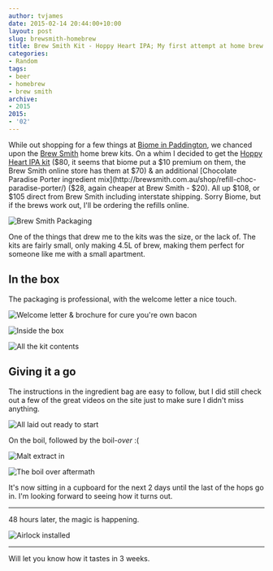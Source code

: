 ```yaml
---
author: tvjames
date: 2015-02-14 20:44:00+10:00
layout: post
slug: brewsmith-homebrew
title: Brew Smith Kit - Hoppy Heart IPA; My first attempt at home brew
categories:
- Random
tags:
- beer
- homebrew
- brew smith
archive: 
- 2015
2015:
- '02'
---
```


While out shopping for a few things at [Biome in Paddington](http://www.biome.com.au/), we chanced upon the [Brew Smith](http://www.brewsmith.com.au/) home brew kits. On a whim I decided to get the [Hoppy Heart IPA kit](http://brewsmith.com.au/shop/hoppy-heart-ipa-kit/) ($80, it seems that biome put a $10 premium on them, the Brew Smith online store has them at $70) & an additional [Chocolate Paradise Porter ingredient mix](http://brewsmith.com.au/shop/refill-choc-paradise-porter/) ($28, again cheaper at Brew Smith - $20). All up $108, or $105 direct from Brew Smith including interstate shipping. Sorry Biome, but if the brews work out, I'll be ordering the refills online. 

![Brew Smith Packaging](http://i1370.photobucket.com/albums/ag258/thomasvjames/IMG_2674_zpsyivxylpi.jpg "Brew Smith Packaging")

One of the things that drew me to the kits was the size, or the lack of. The kits are fairly small, only making 4.5L of brew, making them perfect for someone like me with a small apartment. 

## In the box

The packaging is professional, with the welcome letter a nice touch. 

![Welcome letter & brochure for cure you're own bacon](http://i1370.photobucket.com/albums/ag258/thomasvjames/IMG_2675_zpst0wxntgl.jpg "Welcome & Cure you're own bacon")

![Inside the box](http://i1370.photobucket.com/albums/ag258/thomasvjames/IMG_2676_zpsry2pn9dh.jpg "Brew Smith inside the box")

![All the kit contents](http://i1370.photobucket.com/albums/ag258/thomasvjames/IMG_2677_zpskkd2grre.jpg "All the kit contents")

## Giving it a go

The instructions in the ingredient bag are easy to follow, but I did still check out a few of the great videos on the site just to make sure I didn't miss anything. 

![All laid out ready to start](http://i1370.photobucket.com/albums/ag258/thomasvjames/IMG_2678_zps9bfjiobs.jpg "All laid out ready to start")

On the boil, followed by the boil-*over* :(

![Malt extract in](http://i1370.photobucket.com/albums/ag258/thomasvjames/IMG_2679_zpsgcr86qpk.jpg "The malt extract has just gone in")

![The boil over aftermath](http://i1370.photobucket.com/albums/ag258/thomasvjames/IMG_2683_zpss8jtkfgv.jpg "The boil over aftermath")

It's now sitting in a cupboard for the next 2 days until the last of the hops go in. I'm looking forward to seeing how it turns out. 

---

48 hours later, the magic is happening. 

![Airlock installed](http://i1370.photobucket.com/albums/ag258/thomasvjames/IMG_2694_zpsaktenzrz.jpg "Bubble away")

---
 
Will let you know how it tastes in 3 weeks.


